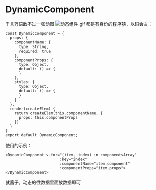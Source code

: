 # DynamicComponent
千言万语敌不过一张动图
![动态组件.gif](https://upload-images.jianshu.io/upload_images/2673171-160899c98b73aaeb.gif?imageMogr2/auto-orient/strip)
都是有身份的程序猿，以码会友：
```
const DynamicComponent = {
  props: {
    componentName: {
      type: String,
      required: true
    },
    componentProps: {
      type: Object,
      default: () => {
      }
    },
    styles: {
      type: Object,
      default: () => {
      }
    }
  },
  render(createElem) {
    return createElem(this.componentName, {
      props: this.componentProps
    })
  }
}
export default DynamicComponent;

```
使用的示例：
```
<DynamicComponent v-for="(item, index) in componentsArray"
                        :key="index"
                        :componentName="item.component"
                        :componentProps="item.props"></DynamicComponent>
```
就酱子。动态的往数据里面放数据即可